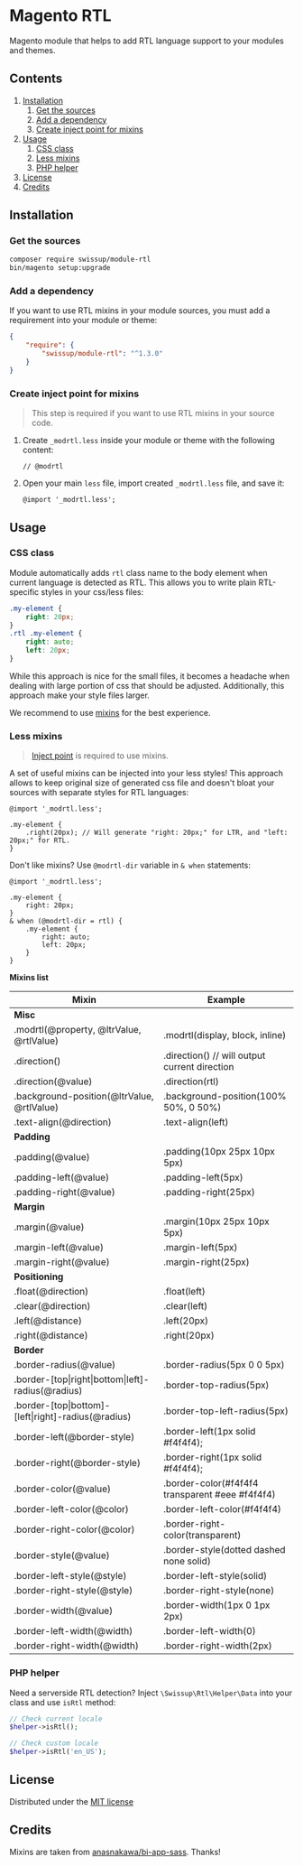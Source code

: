 # Magento RTL

Magento module that helps to add RTL language support to your modules and
themes.

## Contents

<!-- MarkdownTOC autolink="true" style="ordered" -->

1. [Installation](#installation)
    1. [Get the sources](#get-the-sources)
    1. [Add a dependency](#add-a-dependency)
    1. [Create inject point for mixins](#create-inject-point-for-mixins)
1. [Usage](#usage)
    1. [CSS class](#css-class)
    1. [Less mixins](#less-mixins)
    1. [PHP helper](#php-helper)
1. [License](#license)
1. [Credits](#credits)

<!-- /MarkdownTOC -->

## Installation

### Get the sources

```bash
composer require swissup/module-rtl
bin/magento setup:upgrade
```

### Add a dependency

If you want to use RTL mixins in your module sources, you must add a
requirement into your module or theme:

```json
{
    "require": {
        "swissup/module-rtl": "^1.3.0"
    }
}
```

### Create inject point for mixins

> This step is required if you want to use RTL mixins in your source code.

 1. Create `_modrtl.less` inside your module or theme with the following content:

    ```less
    // @modrtl
    ```

 2. Open your main `less` file, import created `_modrtl.less` file, and save it:

    ```less
    @import '_modrtl.less';

    ```

## Usage

### CSS class

Module automatically adds `rtl` class name to the body element
when current language is detected as RTL. This allows you to write plain
RTL-specific styles in your css/less files:

```css
.my-element {
    right: 20px;
}
.rtl .my-element {
    right: auto;
    left: 20px;
}
```

While this approach is nice for the small files, it becomes a headache
when dealing with large portion of css that should be adjusted. Additionally,
this approach make your style files larger.

We recommend to use [mixins](#less-mixins) for the best experience.

### Less mixins

> [Inject point](#create-inject-point-for-mixins) is required to use mixins.

A set of useful mixins can be injected into your less styles! This approach
allows to keep original size of generated css file and doesn't bloat your
sources with separate styles for RTL languages:

```less
@import '_modrtl.less';

.my-element {
    .right(20px); // Will generate "right: 20px;" for LTR, and "left: 20px;" for RTL.
}
```

Don't like mixins? Use `@modrtl-dir` variable in `& when` statements:

```less
@import '_modrtl.less';

.my-element {
    right: 20px;
}
& when (@modrtl-dir = rtl) {
    .my-element {
        right: auto;
        left: 20px;
    }
}
```

**Mixins list**

Mixin                                       | Example
--------------------------------------------|-----------------------------------
**Misc**                                    |
.modrtl(@property, @ltrValue, @rtlValue)    | .modrtl(display, block, inline)
.direction()                                | .direction() // will output current direction
.direction(@value)                          | .direction(rtl)
.background-position(@ltrValue, @rtlValue)  | .background-position(100% 50%, 0 50%)
.text-align(@direction)                     | .text-align(left)
**Padding**                                 |
.padding(@value)                            | .padding(10px 25px 10px 5px)
.padding-left(@value)                       | .padding-left(5px)
.padding-right(@value)                      | .padding-right(25px)
**Margin**                                  |
.margin(@value)                             | .margin(10px 25px 10px 5px)
.margin-left(@value)                        | .margin-left(5px)
.margin-right(@value)                       | .margin-right(25px)
**Positioning**                             |
.float(@direction)                          | .float(left)
.clear(@direction)                          | .clear(left)
.left(@distance)                            | .left(20px)
.right(@distance)                           | .right(20px)
**Border**                                  |
.border-radius(@value)                      | .border-radius(5px 0 0 5px)
.border-[top\|right\|bottom\|left]-radius(@radius)  | .border-top-radius(5px)
.border-[top\|bottom]-[left\|right]-radius(@radius) | .border-top-left-radius(5px)
.border-left(@border-style)                 | .border-left(1px solid #f4f4f4);
.border-right(@border-style)                | .border-right(1px solid #f4f4f4);
.border-color(@value)                       | .border-color(#f4f4f4 transparent #eee #f4f4f4)
.border-left-color(@color)                  | .border-left-color(#f4f4f4)
.border-right-color(@color)                 | .border-right-color(transparent)
.border-style(@value)                       | .border-style(dotted dashed none solid)
.border-left-style(@style)                  | .border-left-style(solid)
.border-right-style(@style)                 | .border-right-style(none)
.border-width(@value)                       | .border-width(1px 0 1px 2px)
.border-left-width(@width)                  | .border-left-width(0)
.border-right-width(@width)                 | .border-right-width(2px)

### PHP helper

Need a serverside RTL detection? Inject `\Swissup\Rtl\Helper\Data` into your
class and use `isRtl` method:

```php
// Check current locale
$helper->isRtl();

// Check custom locale
$helper->isRtl('en_US');
```

## License

Distributed under the [MIT license](http://opensource.org/licenses/MIT)

## Credits

Mixins are taken from [anasnakawa/bi-app-sass](https://github.com/anasnakawa/bi-app-sass).
Thanks!
